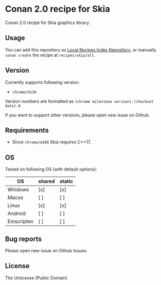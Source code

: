 # Conan 2.0 recipe for Skia

Conan 2.0 recipe for Skia graphics library.

## Usage

You can add this repository as [Local Recipes Index Repository](https://docs.conan.io/2/tutorial/conan_repositories/setup_local_recipes_index.html), or manually `conan create` the recipe at `recipes/skia/all`.

## Version

Currently supports following version:

* `chrome/m126`

Version numbers are formatted as `(chrome milestone version).(checkout date).0`

If you want to support other versions, please open new issue on Github.  

## Requirements

* Since `chrome/m100` Skia requires C++17.

## OS

Tested on following OS (with default options):

| OS            | shared | static |
| ------------- | ------ | ------ |
| Windows       | [x]    | [x]    |
| Macos         | [ ]    | [ ]    |
| Linux         | [x]    | [x]    |
| Android       | [ ]    | [ ]    |
| Emscripten    | [ ]    | [ ]    |

## Bug reports

Please open new issue on Github Issues. 

## License

The Unlicense (Public Domain)
